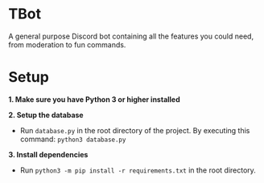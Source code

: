 # TBot
A general purpose Discord bot containing all the features you could need, from moderation to fun commands.

# Setup
**1. Make sure you have Python 3 or higher installed**

**2. Setup the database**

- Run `database.py` in the root directory of the project. By executing this command: `python3 database.py`

**3. Install dependencies**

- Run `python3 -m pip install -r requirements.txt` in the root directory.
